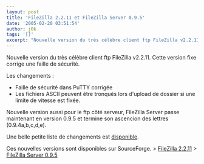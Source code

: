 ```yaml
---
layout: post
title: 'FileZilla 2.2.11 et FileZilla Server 0.9.5'
date: '2005-02-20 03:51:54'
author: j0k
tags: '[]'
excerpt: "Nouvelle version du très célèbre client ftp FileZilla v2.2.11.   Cette version fixe corrige une faille de sécurité."
---
```


Nouvelle version du très célèbre client ftp FileZilla v2.2.11.   Cette version fixe corrige une faille de sécurité.

Les changements :
* Faille de sécurité dans PuTTY corrigée
* Les fichiers ASCII peuvent être tronqués lors d'upload de dossier si une limite de vitesse est fixée.

Nouvelle version aussi pour le ftp côté serveur, FileZilla Server passe maintenant en version 0.9.5 et termine son ascencion des lettres (0.9.4a,b,c,d,e).

Une belle petite liste de changements est [disponible](http://sourceforge.net/project/shownotes.php?release_id=305992).

Ces nouvelles versions sont disponibles sur SourceForge.   > [FileZilla 2.2.11](http://sourceforge.net/project/showfiles.php?group_id=21558&package_id=15149&release_id=306850)   > [FileZilla Server 0.9.5](http://sourceforge.net/project/showfiles.php?group_id=21558&package_id=21737&release_id=305992)
